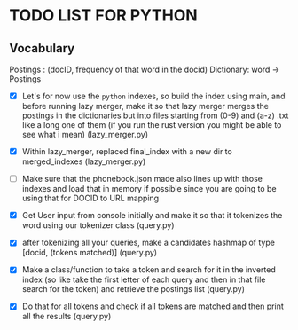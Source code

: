 # TODO LIST FOR PYTHON

## Vocabulary

Postings : (docID, frequency of that word in the docid)
Dictionary: word -> Postings

- [X] Let's for now use the `python` indexes, so build the index using main, and before running lazy merger, make it so that lazy merger merges the postings in the dictionaries but into files starting from (0-9) and (a-z) .txt like a long one of them (if you run the rust version you might be able to see what i mean) (lazy_merger.py)
- [X] Within lazy_merger, replaced final_index with a new dir to merged_indexes (lazy_merger.py)
- [ ] Make sure that the phonebook.json made also lines up with those indexes and load that in memory if possible since you are going to be using that for DOCID to URL mapping
- [X] Get User input from console initially and make it so that it tokenizes the word using our tokenizer class (query.py)
- [X] after tokenizing all your queries, make a candidates hashmap of type [docid, (tokens matched)] (query.py)
- [X] Make a class/function to take a token and search for it in the inverted index (so like take the first letter of each query and then in that file search for the token) and retrieve the postings list (query.py)
- [X] Do that for all tokens and check if all tokens are matched and then print all the results (query.py)

